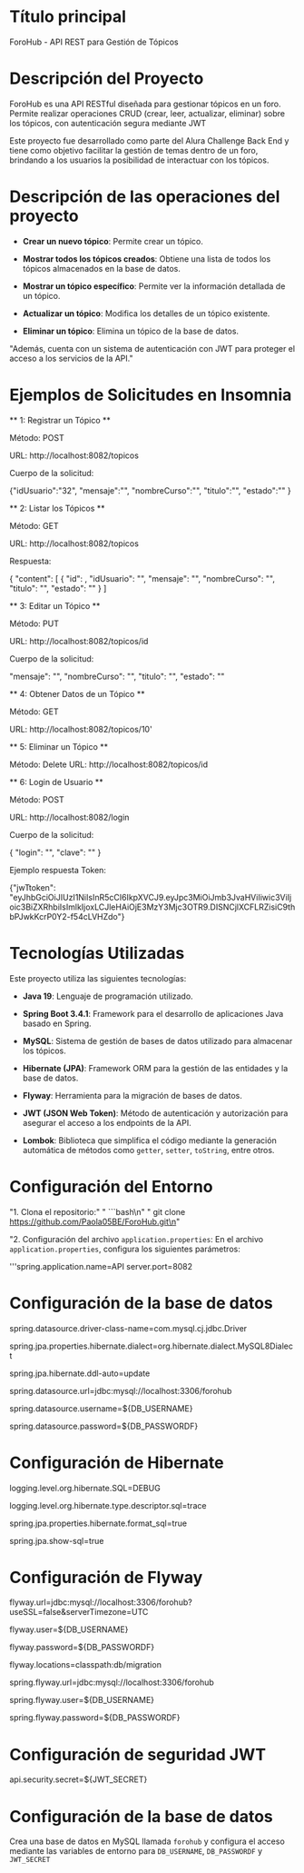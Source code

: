 
# Título principal
ForoHub - API REST para Gestión de Tópicos

# Descripción del Proyecto
ForoHub es una API RESTful diseñada para gestionar tópicos en un foro. 
Permite realizar operaciones CRUD 
(crear, leer, actualizar, eliminar) sobre los tópicos, con autenticación segura mediante JWT

Este proyecto fue desarrollado como parte del Alura Challenge Back End y tiene como objetivo facilitar la 
gestión de temas dentro de un foro, brindando a los usuarios la posibilidad de interactuar con los tópicos.


# Descripción de las operaciones del proyecto

- **Crear un nuevo tópico**: Permite crear un tópico.

- **Mostrar todos los tópicos creados**: Obtiene una lista de todos los tópicos almacenados en la base de datos.

- **Mostrar un tópico específico**: Permite ver la información detallada de un tópico.

- **Actualizar un tópico**: Modifica los detalles de un tópico existente.

- **Eliminar un tópico**: Elimina un tópico de la base de datos.

"Además, cuenta con un sistema de autenticación con JWT para proteger el acceso a los servicios de la API."


# Ejemplos de Solicitudes en Insomnia

** 1: Registrar un Tópico **

Método: POST

URL: http://localhost:8082/topicos

Cuerpo de la solicitud:

{"idUsuario":"32",
 "mensaje":"",
"nombreCurso":"",
 "titulo":"",
 "estado":""
}

** 2: Listar los Tópicos **

Método: GET

URL: http://localhost:8082/topicos

Respuesta:

{
	"content": [
		{
			"id": ,
			"idUsuario": "",
			"mensaje": "",
			"nombreCurso": "",
			"titulo": "",
			"estado": ""
		}
  ]


** 3: Editar un Tópico **

Método: PUT

URL: http://localhost:8082/topicos/id


Cuerpo de la solicitud:

 "mensaje": "",
 "nombreCurso": "",
"titulo": "",
"estado": ""


** 4: Obtener Datos de un Tópico **

Método: GET

URL: http://localhost:8082/topicos/10'

** 5: Eliminar un Tópico **

Método: Delete
URL: http://localhost:8082/topicos/id


** 6: Login de Usuario **

Método: POST

URL: http://localhost:8082/login

Cuerpo de la solicitud:

{
 "login": "",
 "clave": ""
 }


Ejemplo respuesta Token:

{"jwTtoken": "eyJhbGciOiJIUzI1NiIsInR5cCI6IkpXVCJ9.eyJpc3MiOiJmb3JvaHViIiwic3ViIjoic3BiZXRhbiIsImlkIjoxLCJleHAiOjE3MzY3Mjc3OTR9.DISNCjlXCFLRZisiC9thbPJwkKcrP0Y2-f54cLVHZdo"}

# Tecnologías Utilizadas

Este proyecto utiliza las siguientes tecnologías:

- **Java 19**: Lenguaje de programación utilizado.

- **Spring Boot 3.4.1**: Framework para el desarrollo de aplicaciones Java basado en Spring.

- **MySQL**: Sistema de gestión de bases de datos utilizado para almacenar los tópicos.

- **Hibernate (JPA)**: Framework ORM para la gestión de las entidades y la base de datos.

- **Flyway**: Herramienta para la migración de bases de datos.

- **JWT (JSON Web Token)**: Método de autenticación y autorización para asegurar el acceso a los endpoints de la API.

- **Lombok**: Biblioteca que simplifica el código mediante la generación automática de métodos como `getter`, `setter`, `toString`, entre otros.


# Configuración del Entorno

"1. Clona el repositorio:"
"   ```bash\n"
    "   git clone https://github.com/Paola05BE/ForoHub.git\n"
    
"2. Configuración del archivo `application.properties`:
   En el archivo `application.properties`, configura los siguientes parámetros:


'''spring.application.name=API
server.port=8082

# Configuración de la base de datos
spring.datasource.driver-class-name=com.mysql.cj.jdbc.Driver

spring.jpa.properties.hibernate.dialect=org.hibernate.dialect.MySQL8Dialect

spring.jpa.hibernate.ddl-auto=update

spring.datasource.url=jdbc:mysql://localhost:3306/forohub

spring.datasource.username=${DB_USERNAME}

spring.datasource.password=${DB_PASSWORDF}


# Configuración de Hibernate

logging.level.org.hibernate.SQL=DEBUG

logging.level.org.hibernate.type.descriptor.sql=trace

spring.jpa.properties.hibernate.format_sql=true

spring.jpa.show-sql=true


# Configuración de Flyway

flyway.url=jdbc:mysql://localhost:3306/forohub?useSSL=false&serverTimezone=UTC

flyway.user=${DB_USERNAME}

flyway.password=${DB_PASSWORDF}

flyway.locations=classpath:db/migration

spring.flyway.url=jdbc:mysql://localhost:3306/forohub

spring.flyway.user=${DB_USERNAME}

spring.flyway.password=${DB_PASSWORDF}



# Configuración de seguridad JWT


api.security.secret=${JWT_SECRET}



# Configuración de la base de datos


Crea una base de datos en MySQL llamada `forohub` y configura el acceso mediante las variables de entorno para `DB_USERNAME`, `DB_PASSWORDF` y `JWT_SECRET`


